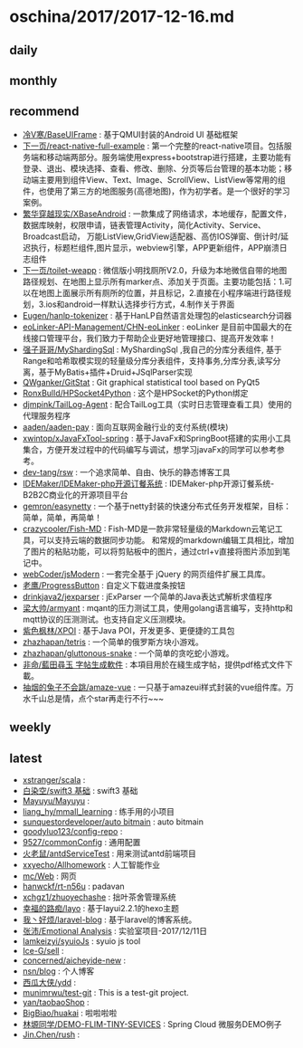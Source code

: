 # oschina/2017/2017-12-16.md



## daily



## monthly



## recommend

- [冷V寒/BaseUIFrame](http://git.oschina.net/leexoyo888/BaseUIFrame) : 基于QMUI封装的Android UI 基础框架
- [下一页/react-native-full-example](http://git.oschina.net/liumingmusic/react-native-full-example) : 第一个完整的react-native项目。包括服务端和移动端两部分。服务端使用express+bootstrap进行搭建，主要功能有登录、退出、模块选择、查看、修改、删除、分页等后台管理的基本功能；移动端主要用到组件View、Text、Image、ScrollView、ListView等常用的组件，也使用了第三方的地图服务(高德地图)，作为初学者。是一个很好的学习案例。
- [繁华穿越现实/XBaseAndroid](http://git.oschina.net/dongzhiping/XBaseAndroid) : 一款集成了网络请求，本地缓存，配置文件，数据库映射，权限申请，链表管理Activity，简化Activity、Service、Broadcast启动， 万能ListView,GridView适配器、高仿IOS弹窗、倒计时/延迟执行，标题栏组件,图片显示，webview引擎，APP更新组件，APP崩溃日志组件
- [下一页/toilet-weapp](http://git.oschina.net/liumingmusic/toilet-weapp) : 微信版小明找厕所V2.0，升级为本地微信自带的地图路径规划、在地图上显示所有marker点、添加关于页面。主要功能包括：1.可以在地图上面展示所有厕所的位置，并且标记，2.直接在小程序端进行路径规划，3.ios和android一样默认选择步行方式，4.制作关于界面
- [Eugen/hanlp-tokenizer](http://git.oschina.net/yspyhphh/hanlp-tokenizer) : 基于HanLP自然语言处理包的elasticsearch分词器
- [eoLinker-API-Management/CHN-eoLinker](http://git.oschina.net/eoLinker-API-Management/eoLinker-OS_3.X-CHN) : eoLinker 是目前中国最大的在线接口管理平台，我们致力于帮助企业更好地管理接口、提高开发效率！
- [强子哥哥/MyShardingSql](http://git.oschina.net/qiangzigege/MyShardingSql) : MyShardingSql ,我自己的分库分表组件, 基于Range和哈希取模实现的轻量级分库分表组件，支持事务,分库分表,读写分离，基于MyBatis+插件+Druid+JSqlParser实现
- [QWganker/GitStat](http://git.oschina.net/QWganker/GitStat) : Git graphical statistical tool based on PyQt5
- [RonxBulld/HPSocket4Python](http://git.oschina.net/RonxBulld/HPSocket4Python) : 这个是HPSocket的Python绑定
- [djmpink/TailLog-Agent](http://git.oschina.net/no7player/TailLog-Agent) : 配合TailLog工具（实时日志管理查看工具）使用的代理服务程序
- [aaden/aaden-pay](http://git.oschina.net/aaden/aaden-pay) : 面向互联网金融行业的支付系统(模块)
- [xwintop/xJavaFxTool-spring](http://git.oschina.net/xwintop/xJavaFxTool-spring) : 基于JavaFx和SpringBoot搭建的实用小工具集合，方便开发过程中的代码编写与调试，想学习javaFx的同学可以参考参考。
- [dev-tang/rsw](http://git.oschina.net/dev-tang/rsw) : 一个追求简单、自由、快乐的静态博客工具
- [IDEMaker/IDEMaker-php开源订餐系统](http://git.oschina.net/IDEMaker/IDEMakerKaiYuanDingCanXiTong) : IDEMaker-php开源订餐系统-B2B2C商业化的开源项目平台
- [gemron/easynetty](http://git.oschina.net/gemron/easynetty) : 一个基于netty封装的快速分布式任务开发框架，目标：简单，简单，再简单！
- [crazycooler/Fish-MD](http://git.oschina.net/crazycooler/Fish-MD) : Fish-MD是一款非常轻量级的Markdown云笔记工具，可以支持云端的数据同步功能。 和常规的markdown编辑工具相比，增加了图片的粘贴功能，可以将剪贴板中的图片，通过ctrl+v直接将图片添加到笔记中。
- [webCoder/jsModern](http://git.oschina.net/starmagic/jsModern) : 一套完全基于 jQuery 的网页组件扩展工具库。
- [老鹰/ProgressButton](http://git.oschina.net/401328080/ProgressButton) : 自定义下载进度条按钮
- [drinkjava2/jexparser](http://git.oschina.net/drinkjava2/jexparser) : jExParser 一个简单的Java表达式解析求值程序
- [梁大帅/armyant](http://git.oschina.net/plug/armyant) : mqant的压力测试工具，使用golang语言编写，支持http和mqtt协议的压测测试。也支持自定义压测模块。
- [紫色枫林/XPOI](http://git.oschina.net/izifeng/XPOI) : 基于Java POI，开发更多、更便捷的工具包
- [zhazhapan/tetris](http://git.oschina.net/zhazhapan_admin/tetris) : 一个简单的俄罗斯方块小游戏。
- [zhazhapan/gluttonous-snake](http://git.oschina.net/zhazhapan_admin/gluttonous-snake) : 一个简单的贪吃蛇小游戏。
- [非命/藍田尋玉 字帖生成軟件](http://git.oschina.net/antidestiny/calligraphy) : 本項目用於在綫生成字帖，提供pdf格式文件下載。
- [抽烟的兔子不会跳/amaze-vue](http://git.oschina.net/XuecongJi/amaze-vue) : 一只基于amazeui样式封装的vue组件库。万水千山总是情，点个star再走行不行~~~


## weekly



## latest

- [xstranger/scala](http://git.oschina.net/xstranger/scala) : 
- [白染空/swift3 基础](http://git.oschina.net/huig86265/swift3-JiChu) : swift3 基础
- [Mayuyu/Mayuyu](http://git.oschina.net/WatanabeMayu/Mayuyu) : 
- [liang_hy/mmall_learning](http://git.oschina.net/lianghy/mmall_learning) : 练手用的小项目
- [sunquestordeveloper/auto bitmain](http://git.oschina.net/sunquestor/auto-bitmain) : auto bitmain
- [goodyluo123/config-repo](http://git.oschina.net/goodyluo123/config-repo) : 
- [9527/commonConfig](http://git.oschina.net/zero89/commonConfig) : 通用配置
- [火老鼠/antdServiceTest](http://git.oschina.net/dragon5111123/antdServiceTest) : 用来测试antd前端项目
- [xxyecho/Allhomework](http://git.oschina.net/xxyecho/Allhomework) : 人工智能作业
- [mc/Web](http://git.oschina.net/mc_tl/Web) : 网页
- [hanwckf/rt-n56u](http://git.oschina.net/hanwckf/rt-n56u) : padavan
- [xchgz1/zhuoyechashe](http://git.oschina.net/xchgz1/zhuoyechashe) : 拙叶茶舍管理系统
- [幸福的路痴/layo](http://git.oschina.net/maoxuner/hexo-theme-layo) : 基于layui2.2.1的hexo主题
- [我丶好烦/laravel-blog](http://git.oschina.net/tjk888/laravel-blog) : 基于laravel的博客系统。
- [张沛/Emotional Analysis](http://git.oschina.net/zhang-pei/Emotional-Analysis) : 实验室项目-2017/12/11日
- [lamkeizyi/syuioJs](http://git.oschina.net/alexJialene/syuioJs) : syuio js tool
- [Ice-G/sell](http://git.oschina.net/Ice-G/sell) : 
- [concerned/aicheyide-new](http://git.oschina.net/concerned/aicheyide-new) : 
- [nsn/blog](http://git.oschina.net/nsnycde.com/blog) : 个人博客
- [西瓜大侠/ydd](http://git.oschina.net/WatermeLonMan/ydd) : 
- [munimrwu/test-git](http://git.oschina.net/munimrwu/test-git) : This is a test-git project.
- [yan/taobaoShop](http://git.oschina.net/yhongw/taobaoShop) : 
- [BigBiao/huakai](http://git.oschina.net/BigBiao520/huakai) : 啦啦啦啦
- [林塬同学/DEMO-FLIM-TINY-SEVICES](http://git.oschina.net/LinYuanTongXue/DEMO-FLIM-TINY-SEVICES) : Spring Cloud 微服务DEMO例子
- [Jin.Chen/rush](http://git.oschina.net/jin-chen/rush) : 